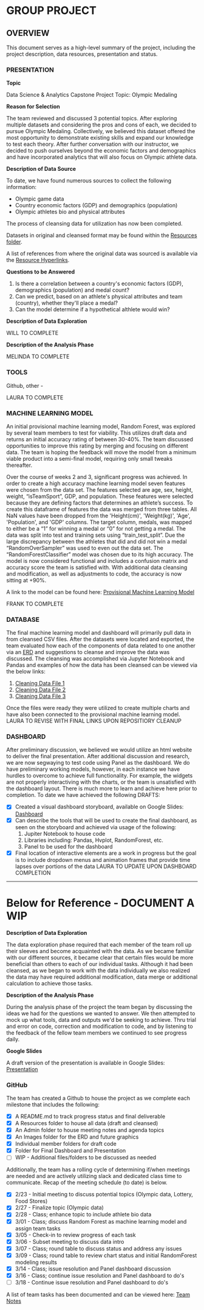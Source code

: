 # GROUP PROJECT

## OVERVIEW

This document serves as a high-level summary of the project, including the project description, data resources, presentation and status. 

### PRESENTATION

**Topic**

Data Science & Analytics Capstone Project Topic: Olympic Medaling

**Reason for Selection**

The team reviewed and discussed 3 potential topics.  After exploring multiple datasets and considering the pros and cons of each, we decided to pursue Olympic Medaling. Collectively, we believed this dataset offered the most opportunity to demonstrate existing skills and expand our knowledge to test each theory.  After further conversation with our instructor, we decided to push ourselves beyond the economic factors and demographics and have incorporated analytics that will also focus on Olympic athlete data.

**Description of Data Source**

To date, we have found numerous sources to collect the following information:
- Olympic game data
- Country economic factors (GDP) and demographics (population)
- Olympic athletes bio and physical attributes

The process of cleansing data for utilization has now been completed.  

Datasets in original and cleansed format may be found within the [Resources folder](https://github.com/FrankPassalacqua88/Olympic_Data_Analysis/tree/main/Resources).  

A list of references from where the original data was sourced is available via the [Resource Hyperlinks](https://github.com/FrankPassalacqua88/Olympic_Data_Analysis/blob/4bf8de5c99385051b0ad16081716bf3c53ba59b7/Resources/Hyperlinks/Resource_Hyperlinks.docx).

**Questions to be Answered**
1. Is there a correlation between a country's economic factors (GDP), demographics (population) and medal count?
2. Can we predict, based on an athlete's physical attributes and team (country), whether they'll place a medal?
3. Can the model determine if a hypothetical althlete would win?

**Description of Data Exploration**

WILL TO COMPLETE

**Description of the Analysis Phase**

MELINDA TO COMPLETE

### TOOLS

Github, other - 

LAURA TO COMPLETE

### MACHINE LEARNING MODEL

An initial provisional machine learning model, Random Forest, was explored by several team members to test for viability.  This utilizes draft data and returns an initial accuracy rating of between 30-40%.  The team discussed opportunities to improve this rating by merging and focusing on different data.  The team is hoping the feedback will move the model from a minimum viable product into a semi-final model, requiring only small tweaks thereafter.

Over the course of weeks 2 and 3, significant progress was achieved. In order to create a high accuracy machine learning model seven features were chosen from the data set. The features selected are age, sex, height, weight, “isTeamSport”, GDP, and population. These features were selected because they are defining factors that determines an athlete’s success. To create this dataframe of features the data was merged from three tables. All NaN values have been dropped from the 'Height(cm)', 'Weight(kg)', 'Age', 'Population', and 'GDP' columns. The target column, medals, was mapped to either be a “1” for winning a medal or “0” for not getting a medal. The data was split into test and training sets using “train_test_split”. Due the large discrepancy between the athletes that did and did not win a medal “RandomOverSampler” was used to even out the data set. The “RandomForestClassifier” model was chosen due to its high accuracy. The model is now considered functional and includes a confusion matrix and accuracy score the team is satisfied with.  With additional data cleansing and modification, as well as adjustments to code, the accuracy is now sitting at +90%.

A link to the model can be found here: [Provisional Machine Learning Model](https://github.com/FrankPassalacqua88/Olympic_Data_Analysis/blob/d011f619eddb42940fc4c106471e63a7da366733/fp/RandomForest-MedalPredictor.ipynb)

FRANK TO COMPLETE

### DATABASE 

The final machine learning model and dashboard will primarily pull data in from cleansed CSV files.  After the datasets were located and exported, the team evaluated how each of the components of data related to one another via an [ERD](https://github.com/FrankPassalacqua88/Olympic_Data_Analysis/blob/097e394fb11aaeb831c7b5a3930cc990cdd31402/images/ERD.png) and suggestions to cleanse and improve the data was discussed.  The cleansing was accomplished via Jupyter Notebook and Pandas and examples of how the data has been cleansed can be viewed via the below links:

1. [Cleaning Data File 1](https://github.com/FrankPassalacqua88/Olympic_Data_Analysis/blob/42d9fbe2bd781425c091011fd1685999287671fa/wpf/Cleaning.ipynb)
2. [Cleaning Data File 2](https://github.com/FrankPassalacqua88/Olympic_Data_Analysis/blob/42d9fbe2bd781425c091011fd1685999287671fa/wpf/Cleaning2.ipynb)
3. [Cleaning Data File 3](https://github.com/FrankPassalacqua88/Olympic_Data_Analysis/blob/b93ee9b55bb98d825a0c2eb33b12fb89544c7920/wpf/Cleaning3.ipynb)

Once the files were ready they were utilized to create multiple charts and have also been connected to the provisional machine learning model.
LAURA TO REVISE WITH FINAL LINKS UPON REPOSITIORY CLEANUP

### DASHBOARD

After preliminary discussion, we believed we would utilize an html website to deliver the final presentation.  After additional discussion and research, we are now segwaying to test code using Panel as the dashboard.  We do have preliminary working models, however, in each instance we have hurdles to overcome to achieve full functionality.  For example, the widgets are not properly interactiving with the charts, or the team is unsatisfied with the dashboard layout.  There is much more to learn and achieve here prior to completion. To date we have achieved the following DRAFTS: 

- [x] Created a visual dashboard storyboard, available on Google Slides:  [Dashboard](https://1drv.ms/p/s!AsgKvHxaT8bpmChrwYOLs8rwNU-l?e=STcr98)
- [x] Can describe the tools that will be used to create the final dashboard, as seen on the storyboard and achieved via usage of the following: 
    1. Jupiter Notebook to house code
    2. Libraries including: Pandas, Hvplot, RandomForest, etc.
    3. Panel to be used for the dashboard
- [x] Final location of interactive elements are a work in progress but the goal is to include dropdown menus and animation frames that provide time lapses over portions of the data
LAURA TO UPDATE UPON DASHBOARD COMPLETION
______________________________________________________________________________________________
# Below for Reference - DOCUMENT A WIP

**Description of Data Exploration**

The data exploration phase required that each member of the team roll up their sleeves and become acquainted with the data.  As we became familiar with our different sources, it became clear that certain files would be more beneficial than others to each of our individual tasks.  Although it had been cleansed, as we began to work with the data individually we also realized the data may have required additional modification, data merge or additional calculation to achieve those tasks.

**Description of the Analysis Phase**

During the analysis phase of the project the team began by discussing the ideas we had for the questions we wanted to answer.  We then attempted to mock up what tools, data and outputs we'd be seeking to achieve.  Thru trial and error on code, correction and modification to code, and by listening to the feedback of the fellow team members we continued to see progress daily. 

**Google Slides**

A draft version of the presentation is available in Google Slides: [Presentation](https://1drv.ms/p/s!AsgKvHxaT8bpmC03mzbFumuZ0agN?e=F3RH36)

### GitHub

The team has created a Github to house the project as we complete each milestone that includes the following:
- [x] A README.md to track progress status and final deliverable
- [x] A Resources folder to house all data (draft and cleansed)
- [x] An Admin folder to house meeting notes and agenda topics
- [x] An Images folder for the ERD and future graphics
- [x] Individual member folders for draft code
- [x] Folder for Final Dashboard and Presentation
- [ ] WIP - Additional files/folders to be discussed as needed

Additionally, the team has a rolling cycle of determining if/when meetings are needed and are actively utilizing slack and dedicated class time to communicate. Recap of the meeting schedule (to date) is below.
- [x] 2/23 - Initial meeting to discuss potential topics (Olympic data, Lottery, Food Stores) 
- [x] 2/27 - Finalize topic (Olympic data)
- [x] 2/28 - Class; enhance topic to include athlete bio data
- [x] 3/01 - Class; discuss Random Forest as machine learning model and assign team tasks
- [x] 3/05 - Check-in to review progress of each task
- [x] 3/06 - Subset meeting to discuss data intro
- [x] 3/07 - Class; round table to discuss status and address any issues
- [x] 3/09 - Class; round table to review chart status and initial RandomForest modeling results
- [x] 3/14 - Class; issue resolution and Panel dashboard discussion
- [x] 3/16 - Class; continue issue resolution and Panel dashboard to do's
- [ ] 3/18 - Continue issue resolution and Panel dashboard to do's

A list of team tasks has been documented and can be viewed here: [Team Notes](https://github.com/FrankPassalacqua88/Olympic_Data_Analysis/blob/4bf8de5c99385051b0ad16081716bf3c53ba59b7/Admin/Team_Notes.docx)






